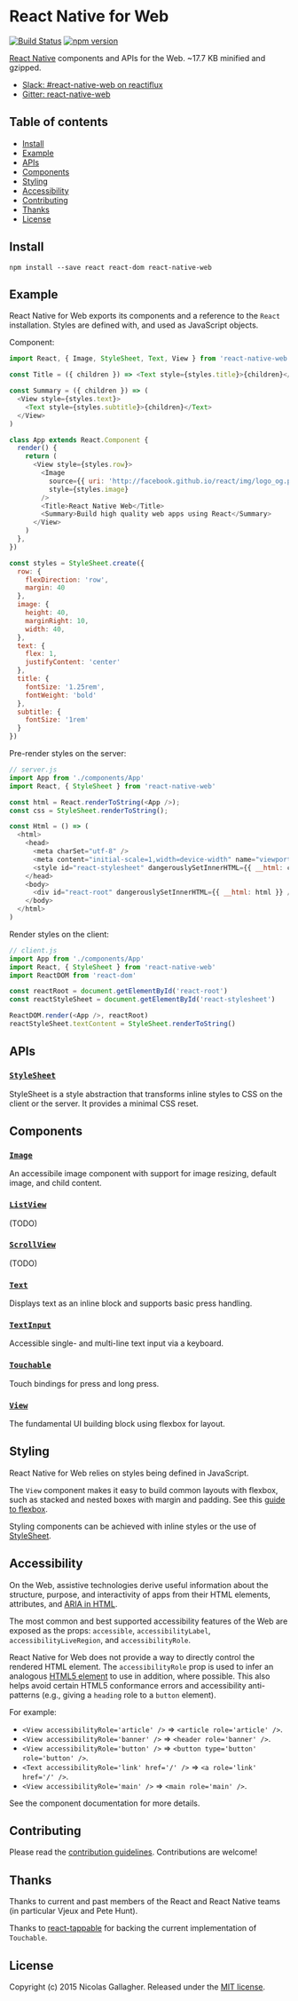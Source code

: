 # React Native for Web

[![Build Status][travis-image]][travis-url]
[![npm version][npm-image]][npm-url]

[React Native][react-native-url] components and APIs for the Web.
~17.7 KB minified and gzipped.

* [Slack: #react-native-web on reactiflux][slack-url]
* [Gitter: react-native-web][gitter-url]

## Table of contents

* [Install](#install)
* [Example](#example)
* [APIs](#apis)
* [Components](#components)
* [Styling](#styling)
* [Accessibility](#accessibility)
* [Contributing](#contributing)
* [Thanks](#thanks)
* [License](#license)

## Install

```
npm install --save react react-dom react-native-web
```

## Example

React Native for Web exports its components and a reference to the `React`
installation. Styles are defined with, and used as JavaScript objects.

Component:

```js
import React, { Image, StyleSheet, Text, View } from 'react-native-web'

const Title = ({ children }) => <Text style={styles.title}>{children}</Text>

const Summary = ({ children }) => (
  <View style={styles.text}>
    <Text style={styles.subtitle}>{children}</Text>
  </View>
)

class App extends React.Component {
  render() {
    return (
      <View style={styles.row}>
        <Image
          source={{ uri: 'http://facebook.github.io/react/img/logo_og.png' }}
          style={styles.image}
        />
        <Title>React Native Web</Title>
        <Summary>Build high quality web apps using React</Summary>
      </View>
    )
  },
})

const styles = StyleSheet.create({
  row: {
    flexDirection: 'row',
    margin: 40
  },
  image: {
    height: 40,
    marginRight: 10,
    width: 40,
  },
  text: {
    flex: 1,
    justifyContent: 'center'
  },
  title: {
    fontSize: '1.25rem',
    fontWeight: 'bold'
  },
  subtitle: {
    fontSize: '1rem'
  }
})
```

Pre-render styles on the server:

```js
// server.js
import App from './components/App'
import React, { StyleSheet } from 'react-native-web'

const html = React.renderToString(<App />);
const css = StyleSheet.renderToString();

const Html = () => (
  <html>
    <head>
      <meta charSet="utf-8" />
      <meta content="initial-scale=1,width=device-width" name="viewport" />
      <style id="react-stylesheet" dangerouslySetInnerHTML={{ __html: css } />
    </head>
    <body>
      <div id="react-root" dangerouslySetInnerHTML={{ __html: html }} />
    </body>
  </html>
)
```

Render styles on the client:

```js
// client.js
import App from './components/App'
import React, { StyleSheet } from 'react-native-web'
import ReactDOM from 'react-dom'

const reactRoot = document.getElementById('react-root')
const reactStyleSheet = document.getElementById('react-stylesheet')

ReactDOM.render(<App />, reactRoot)
reactStyleSheet.textContent = StyleSheet.renderToString()
```

## APIs

### [`StyleSheet`](docs/apis/StyleSheet.md)

StyleSheet is a style abstraction that transforms inline styles to CSS on the
client or the server. It provides a minimal CSS reset.

## Components

### [`Image`](docs/components/Image.md)

An accessibile image component with support for image resizing, default image,
and child content.

### [`ListView`](docs/components/ListView.md)

(TODO)

### [`ScrollView`](docs/components/ListView.md)

(TODO)

### [`Text`](docs/components/Text.md)

Displays text as an inline block and supports basic press handling.

### [`TextInput`](docs/components/TextInput.md)

Accessible single- and multi-line text input via a keyboard.

### [`Touchable`](docs/components/Touchable.md)

Touch bindings for press and long press.

### [`View`](docs/components/View.md)

The fundamental UI building block using flexbox for layout.

## Styling

React Native for Web relies on styles being defined in JavaScript.

The `View` component makes it easy to build common layouts with flexbox, such
as stacked and nested boxes with margin and padding. See this [guide to
flexbox][flexbox-guide-url].

Styling components can be achieved with inline styles or the use of
[StyleSheet](docs/apis/StyleSheet.md).

## Accessibility

On the Web, assistive technologies derive useful information about the
structure, purpose, and interactivity of apps from their HTML elements,
attributes, and [ARIA in HTML](https://w3c.github.io/aria-in-html/).

The most common and best supported accessibility features of the Web are
exposed as the props: `accessible`, `accessibilityLabel`,
`accessibilityLiveRegion`, and `accessibilityRole`.

React Native for Web does not provide a way to directly control the rendered
HTML element. The `accessibilityRole` prop is used to infer an analogous [HTML5
element](http://www.html5accessibility.com/) to use in addition, where
possible. This also helps avoid certain HTML5 conformance errors and
accessibility anti-patterns (e.g., giving a `heading` role to a `button`
element).

For example:

* `<View accessibilityRole='article' />` => `<article role='article' />`.
* `<View accessibilityRole='banner' />` => `<header role='banner' />`.
* `<View accessibilityRole='button' />` => `<button type='button' role='button' />`.
* `<Text accessibilityRole='link' href='/' />` => `<a role='link' href='/' />`.
* `<View accessibilityRole='main' />` => `<main role='main' />`.

See the component documentation for more details.

## Contributing

Please read the [contribution guidelines][contributing-url]. Contributions are
welcome!

## Thanks

Thanks to current and past members of the React and React Native teams (in
particular Vjeux and Pete Hunt).

Thanks to [react-tappable](https://github.com/JedWatson/react-tappable) for
backing the current implementation of `Touchable`.

## License

Copyright (c) 2015 Nicolas Gallagher. Released under the [MIT
license](http://www.opensource.org/licenses/mit-license.php).

[contributing-url]: https://github.com/necolas/react-native-web/blob/master/CONTRIBUTING.md
[flexbox-guide-url]: https://css-tricks.com/snippets/css/a-guide-to-flexbox/
[gitter-url]: https://gitter.im/necolas/react-native-web
[npm-image]: https://badge.fury.io/js/react-native-web.svg
[npm-url]: https://npmjs.org/package/react-native-web
[react-native-url]: https://facebook.github.io/react-native/
[slack-url]: https://reactiflux.slack.com/messages/react-native-web/
[travis-image]: https://travis-ci.org/necolas/react-native-web.svg?branch=master
[travis-url]: https://travis-ci.org/necolas/react-native-web
